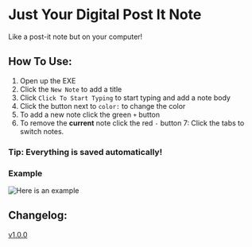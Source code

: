 # Just Your Digital Post It Note
Like a post-it note but on your computer!

## How To Use:
1. Open up the EXE
2. Click the `New Note` to add a title
3. Click `Click To Start Typing` to start typing and add a note body
4. Click the button next to `color:` to change the color
5. To add a new note click the green `+` button
6. To remove the **current** note click the red `-` button
7: Click the tabs to switch notes.

### Tip: Everything is saved automatically!

### Example
![Here is an example](DigitalPostIt/notes.gif)

## Changelog:
[v1.0.0](Releases/v1.0.0/README.md)

